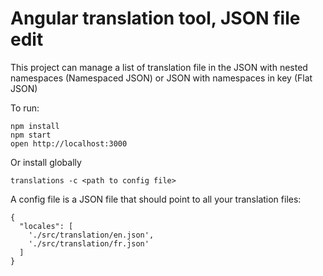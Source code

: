 # Angular translation tool, JSON file edit 

This project can manage a list of translation file
in the JSON with nested namespaces (Namespaced JSON) or JSON with namespaces in key (Flat JSON)

To run:

```
npm install
npm start
open http://localhost:3000
```

Or install globally 

```
translations -c <path to config file>
```

A config file is a JSON file that should point to all your translation files:

```
{
  "locales": [
    './src/translation/en.json',
    './src/translation/fr.json'
  ]
}
```
